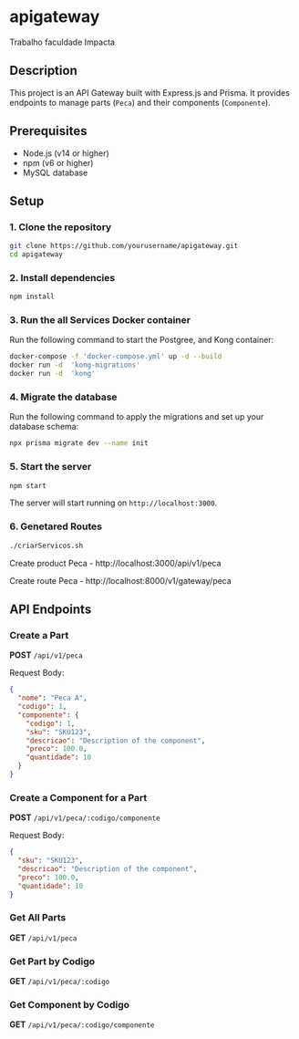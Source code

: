 # apigateway

Trabalho faculdade Impacta

## Description

This project is an API Gateway built with Express.js and Prisma. It provides endpoints to manage parts (`Peca`) and their components (`Componente`).

## Prerequisites

- Node.js (v14 or higher)
- npm (v6 or higher)
- MySQL database

## Setup

### 1. Clone the repository

```sh
git clone https://github.com/yourusername/apigateway.git
cd apigateway
```

### 2. Install dependencies
```sh
npm install
```
### 3. Run the all Services Docker container

Run the following command to start the Postgree, and Kong container:

```sh
docker-compose -f 'docker-compose.yml' up -d --build 
docker run -d  'kong-migrations' 
docker run -d  'kong' 
```

### 4. Migrate the database

Run the following command to apply the migrations and set up your database schema:

```sh
npx prisma migrate dev --name init
```

### 5. Start the server

```sh
npm start
```

The server will start running on `http://localhost:3000`.


### 6. Genetared Routes 

```sh
./criarServicos.sh
```

Create product Peca - http://localhost:3000/api/v1/peca

Create route Peca - http://localhost:8000/v1/gateway/peca

## API Endpoints

### Create a Part

**POST** `/api/v1/peca`

Request Body:
```json
{
  "nome": "Peca A",
  "codigo": 1,
  "componente": {
    "codigo": 1,
    "sku": "SKU123",
    "descricao": "Description of the component",
    "preco": 100.0,
    "quantidade": 10
  }
}
```

### Create a Component for a Part

**POST** `/api/v1/peca/:codigo/componente`

Request Body:
```json
{
  "sku": "SKU123",
  "descricao": "Description of the component",
  "preco": 100.0,
  "quantidade": 10
}
```

### Get All Parts

**GET** `/api/v1/peca`

### Get Part by Codigo

**GET** `/api/v1/peca/:codigo`

### Get Component by Codigo

**GET** `/api/v1/peca/:codigo/componente`

